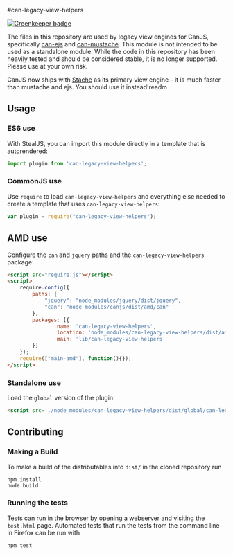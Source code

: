 #can-legacy-view-helpers

[![Greenkeeper badge](https://badges.greenkeeper.io/canjs/can-legacy-view-helpers.svg)](https://greenkeeper.io/)

The files in this repository are used by legacy view engines for CanJS, specifically [can-ejs](https://github.com/canjs/can-ejs) and [can-mustache](https://github.com/canjs/can-mustache). This module is not intended to be used as a standalone module. While the code in this repository has been heavily tested and should be considered stable, it is no longer supported. Please use at your own risk.

CanJS now ships with [Stache](https://canjs.com/docs/can.stache.html) as its primary view engine - it is much faster than mustache and ejs. You should use it instead!readm

## Usage

### ES6 use

With StealJS, you can import this module directly in a template that is autorendered:

```js
import plugin from 'can-legacy-view-helpers';
```

### CommonJS use

Use `require` to load `can-legacy-view-helpers` and everything else
needed to create a template that uses `can-legacy-view-helpers`:

```js
var plugin = require("can-legacy-view-helpers");
```

## AMD use

Configure the `can` and `jquery` paths and the `can-legacy-view-helpers` package:

```html
<script src="require.js"></script>
<script>
	require.config({
	    paths: {
	        "jquery": "node_modules/jquery/dist/jquery",
	        "can": "node_modules/canjs/dist/amd/can"
	    },
	    packages: [{
		    	name: 'can-legacy-view-helpers',
		    	location: 'node_modules/can-legacy-view-helpers/dist/amd',
		    	main: 'lib/can-legacy-view-helpers'
	    }]
	});
	require(["main-amd"], function(){});
</script>
```

### Standalone use

Load the `global` version of the plugin:

```html
<script src='./node_modules/can-legacy-view-helpers/dist/global/can-legacy-view-helpers.js'></script>
```

## Contributing

### Making a Build

To make a build of the distributables into `dist/` in the cloned repository run

```
npm install
node build
```

### Running the tests

Tests can run in the browser by opening a webserver and visiting the `test.html` page.
Automated tests that run the tests from the command line in Firefox can be run with

```
npm test
```
